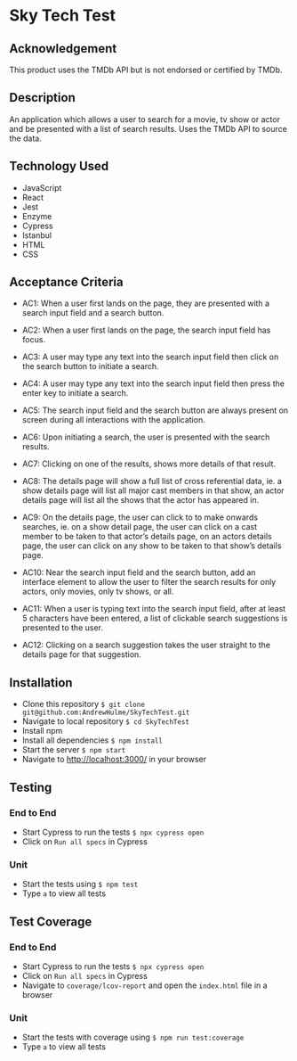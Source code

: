 # Sky Tech Test

## Acknowledgement

This product uses the TMDb API but is not endorsed or certified by TMDb.

## Description

An application which allows a user to search for a movie, tv show or actor and be presented with a list of search results. Uses the TMDb API to source the data.

## Technology Used

- JavaScript
- React
- Jest
- Enzyme
- Cypress
- Istanbul
- HTML
- CSS

## Acceptance Criteria

- AC1: When a user first lands on the page, they are presented with a search input field and a search button.

- AC2: When a user first lands on the page, the search input field has focus.

- AC3: A user may type any text into the search input field then click on the search button to initiate a search.

- AC4: A user may type any text into the search input field then press the enter key to initiate a search.

- AC5: The search input field and the search button are always present on screen during all interactions with the application.

- AC6: Upon initiating a search, the user is presented with the search results.

- AC7: Clicking on one of the results, shows more details of that result.

- AC8: The details page will show a full list of cross referential data, ie. a show details page will list all major cast members in that show, an actor details page will list all the shows that the actor has appeared in.

- AC9: On the details page, the user can click to to make onwards searches, ie. on a show detail page, the user can click on a cast member to be taken to that actor’s details page, on an actors details page, the user can click on any show to be taken to that show’s details page.

- AC10: Near the search input field and the search button, add an interface element to allow the user to filter the search results for only actors, only movies, only tv shows, or all.

- AC11: When a user is typing text into the search input field, after at least 5 characters have been entered, a list of clickable search suggestions is presented to the user.

- AC12: Clicking on a search suggestion takes the user straight to the details page for that suggestion.

## Installation

- Clone this repository
  `$ git clone git@github.com:AndrewHulme/SkyTechTest.git`
- Navigate to local repository
  `$ cd SkyTechTest`
- Install npm
- Install all dependencies
  `$ npm install`
- Start the server
  `$ npm start`
- Navigate to [http://localhost:3000/](http://localhost:3000/) in your browser

## Testing

### End to End

- Start Cypress to run the tests
  `$ npx cypress open`
- Click on `Run all specs` in Cypress

### Unit

- Start the tests using `$ npm test`
- Type `a` to view all tests

## Test Coverage

### End to End

- Start Cypress to run the tests
  `$ npx cypress open`
- Click on `Run all specs` in Cypress
- Navigate to `coverage/lcov-report` and open the `index.html` file in a browser

### Unit

- Start the tests with coverage using `$ npm run test:coverage`
- Type `a` to view all tests
